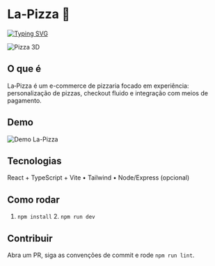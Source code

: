 # La‑Pizza 🍕


[![Typing SVG](https://readme-typing-svg.herokuapp.com?font=Fira+Code&size=32&pause=1200&color=F75C7E&width=800&lines=La-Pizza+%7C+O+melhor+e-commerce+de+pizzas;Peça,+Personalize,+Aproveite)](https://git.io/typing-svg)


![Pizza 3D](../public/pizza-3d.svg)



## O que é
La‑Pizza é um e-commerce de pizzaria focado em experiência: personalização de pizzas, checkout fluido e integração com meios de pagamento.


## Demo
![Demo La-Pizza](./assets/demo.gif)


## Tecnologias
React + TypeScript + Vite • Tailwind • Node/Express (opcional)


## Como rodar
1. `npm install` 2. `npm run dev`


## Contribuir
Abra um PR, siga as convenções de commit e rode `npm run lint`.
